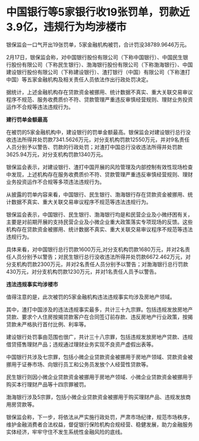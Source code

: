 # 中国银行等5家银行收19张罚单，罚款近3.9亿，违规行为均涉楼市

银保监会一口气开出19张罚单，5家金融机构被罚，合计罚没38789.9646万元。

2月17日，银保监会称，对中国银行股份有限公司（下称中国银行）、中国民生银行股份有限公司（下称民生银行）、渤海银行股份有限公司（下称渤海银行）、中国建设银行股份有限公司（下称建设银行）、渣打银行（中国）有限公司（下称渣打中国）等五家金融机构及相关责任人员依法作出行政处罚决定。

据统计，上述金融机构存在贷款资金被挪用、统计数据不真实、重大关联交易审议程序不规范、服务收费质价不符、贷款管理严重违反审慎经营规则、理财业务投资运作不合规等违法违规行为。

**建行罚单金额最高**

在被罚的5家金融机构中，建设银行的罚单金额最高。银保监会对建设银行总行没收违法所得并处罚款7341.5626万元，对分支机构罚款12550万元，并对9名责任人员分别予以警告、罚款的行政处罚；对渣打中国总行没收违法所得并处罚款3625.94万元，对分支机构罚款1340万元。

银保监会表示，对建设银行、渣打中国开展的风险管理及内部控制有效性现场检查中发现，上述机构存在服务收费质价不符、贷款管理严重违反审慎经营规则、理财业务投资运作不合规等多项违法违规行为。

从披露的罚单内容来看，中国银行、民生银行、渤海银行存在贷款资金被挪用、统计数据不真实、重大关联交易审议程序不规范等违法违规行为。

银保监会表示，中国银行、民生银行、渤海银行均是和民营企业及小微纾困有关，主要是对前期开展的支持民营企业及小微企业重大政策落实专项现场的反馈。这些机构存在贷款资金被挪用、统计数据不真实、重大关联交易审议程序不规范等违法违规行为。

具体来看，对中国银行总行罚款1600万元,对分支机构罚款1680万元，并对2名责任人员分别予以警告；对民生银行总行没收违法所得并处罚款6672.462万元，对分支机构罚款2300万元，并对2名责任人员分别予以警告；对渤海银行总行罚款430万元，对分支机构罚款1230万元，并对1名责任人员予以警告。

**违法违规事实均涉楼市**

值得注意的是，此次被罚的5家金融机构违法违规事实均涉及房地产领域。

其中，渣打中国涉及的违法违规事实最多，共计三十九宗罪。包括违规发放房地产贷款、要求个人住房按揭贷款客户在合同签订前存款、违反房地产行业政策，按揭贷款未严格执行首付比例、利率等。

建设银行处罚事由范围也很广，共计三十八宗罪，包括违规发放房地产贷款、违规借贷搭售理财产品；违规通过理财业务实现不良资产虚假出表等。

中国银行共涉及七宗罪，包括小微企业贷款资金被挪用于房地产领域、贷款资金被挪用于证券市场、向银行员工和公务员发放个人经营性贷款等。

民生银行则因小微企业贷款资金被挪用于房地产领域、小微企业贷款资金被挪用于购买本行理财产品等十四宗罪被罚。

渤海银行涉及5宗罪，包括小微企业贷款资金被挪用于购买理财产品、违规发放商用房贷款等。

银保监会称，下一步，将依法从严实施行政处罚，严肃市场纪律，规范市场秩序，维护金融消费者合法权益，督促银行保险机构合规经营、稳健发展，助力金融服务实体经济，牢牢守住不发生系统性金融风险的底线。

